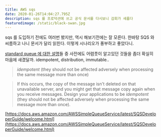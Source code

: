 ```yaml
---
title: AWS sqs
date: 2020-01-26T14:04:27.795Z
description: sqs 를 프로덕션에 쓰고 공식 문서를 다시보니 감회가 새롭다
featuredimage: /static/black-swan.jpg
---
```


sqs 를 도입하기 전에도 여러번 봤지만, 역시 해보기전에는 잘 모른다. 한바탕 SQS 와 씨름하고 나니 문서가 달리 읽힌다. 이렇게 시나리오가 풍부하고 좋았다니.

[standard queue 에 대한 설명](https://docs.aws.amazon.com/AWSSimpleQueueService/latest/SQSDeveloperGuide/standard-queues.html)들 중 사전에도 어렴풋이 알고있던 것들을 좀더 확실히 마음에 새겼달까. idempotent, distribution, immutable..

> _idempotent_ \(they should not be affected adversely when processing the same message more than once\)

> If this occurs, the copy of the message isn't deleted on that unavailable server, and you might get that message copy again when you receive messages. Design your applications to be _idempotent_ \(they should not be affected adversely when processing the same message more than once\).

  
[https://docs.aws.amazon.com/AWSSimpleQueueService/latest/SQSDeveloperGuide/welcome.html](https://docs.aws.amazon.com/AWSSimpleQueueService/latest/SQSDeveloperGuide/welcome.html)


